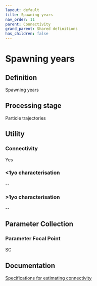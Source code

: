 ```yaml
---
layout: default
title: Spawning years
nav_order: 11
parent: Connectivity
grand_parent: Shared definitions
has_children: false
---
```


# Spawning years
<!-- 
{: .no_toc .text-delta }
* TOC
{:toc} -->

## Definition

Spawning years

## Processing stage

Particle trajectories 

## Utility 
### Connectivity

Yes

### <1yo characterisation

-- 

### >1yo characterisation

-- 

## Parameter Collection
### Parameter Focal Point

SC

## Documentation

[Specifications for estimating connectivity](https://aimsgovau.sharepoint.com/:w:/r/sites/RRAPMDS/_layouts/15/Doc.aspx?sourcedoc=%7B3C80B081-E4F6-4C04-A988-8C11FEBE20E5%7D&file=Connectivity_parameters_SC.docx)